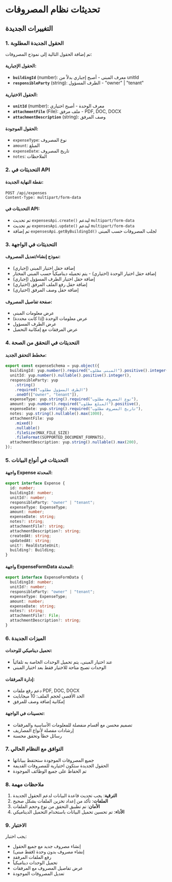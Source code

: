 # تحديثات نظام المصروفات

## التغييرات الجديدة

### 1. الحقول الجديدة المطلوبة

تم إضافة الحقول التالية إلى نموذج المصروفات:

#### الحقول الإجبارية:

- **`buildingId`** (number): معرف المبنى - أصبح إجباري بدلاً من unitId
- **`responsibleParty`** (string): الطرف المسؤول - "owner" | "tenant"

#### الحقول الاختيارية:

- **`unitId`** (number): معرف الوحدة - أصبح اختياري
- **`attachmentFile`** (File): ملف مرفق - PDF, DOC, DOCX
- **`attachmentDescription`** (string): وصف المرفق

#### الحقول الموجودة:

- `expenseType`: نوع المصروف
- `amount`: المبلغ
- `expenseDate`: تاريخ المصروف
- `notes`: الملاحظات

### 2. التحديثات في API

#### نقطة النهاية الجديدة:

```
POST /api/expenses
Content-Type: multipart/form-data
```

#### التحديثات في API:

- تم تحديث `expensesApi.create()` ليدعم `multipart/form-data`
- تم تحديث `expensesApi.update()` ليدعم `multipart/form-data`
- تم إضافة `expensesApi.getByBuildingId()` لجلب المصروفات حسب المبنى

### 3. التحديثات في الواجهة

#### نموذج إنشاء/تعديل المصروف:

- إضافة حقل اختيار المبنى (إجباري)
- إضافة حقل اختيار الوحدة (اختياري) - يتم تحميله ديناميكياً حسب المبنى المختار
- إضافة حقل اختيار الطرف المسؤول (إجباري)
- إضافة حقل رفع الملف المرفق (اختياري)
- إضافة حقل وصف المرفق (اختياري)

#### صفحة تفاصيل المصروف:

- عرض معلومات المبنى
- عرض معلومات الوحدة (إذا كانت محددة)
- عرض الطرف المسؤول
- عرض المرفقات مع إمكانية التحميل

### 4. التحديثات في التحقق من الصحة

#### مخطط التحقق الجديد:

```typescript
export const expenseSchema = yup.object({
  buildingId: yup.number().required("المبنى مطلوب").positive().integer(),
  unitId: yup.number().nullable().positive().integer(),
  responsibleParty: yup
    .string()
    .required("الطرف المسؤول مطلوب")
    .oneOf(["owner", "tenant"]),
  expenseType: yup.string().required("نوع المصروف مطلوب"),
  amount: yup.number().required("المبلغ مطلوب").positive(),
  expenseDate: yup.string().required("تاريخ المصروف مطلوب"),
  notes: yup.string().nullable().max(1000),
  attachmentFile: yup
    .mixed()
    .nullable()
    .fileSize(MAX_FILE_SIZE)
    .fileFormat(SUPPORTED_DOCUMENT_FORMATS),
  attachmentDescription: yup.string().nullable().max(200),
});
```

### 5. التحديثات في أنواع البيانات

#### واجهة Expense المحدثة:

```typescript
export interface Expense {
  id: number;
  buildingId: number;
  unitId?: number;
  responsibleParty: "owner" | "tenant";
  expenseType: ExpenseType;
  amount: number;
  expenseDate: string;
  notes?: string;
  attachmentFile?: string;
  attachmentDescription?: string;
  createdAt: string;
  updatedAt: string;
  unit?: RealEstateUnit;
  building?: Building;
}
```

#### واجهة ExpenseFormData المحدثة:

```typescript
export interface ExpenseFormData {
  buildingId: number;
  unitId?: number;
  responsibleParty: "owner" | "tenant";
  expenseType: ExpenseType;
  amount: number;
  expenseDate: string;
  notes?: string;
  attachmentFile?: File;
  attachmentDescription?: string;
}
```

### 6. الميزات الجديدة

#### تحميل ديناميكي للوحدات:

- عند اختيار المبنى، يتم تحميل الوحدات الخاصة به تلقائياً
- الوحدات تصبح متاحة للاختيار فقط بعد اختيار المبنى

#### إدارة المرفقات:

- دعم رفع ملفات PDF, DOC, DOCX
- الحد الأقصى لحجم الملف: 10 ميجابايت
- إمكانية إضافة وصف للمرفق

#### تحسينات في الواجهة:

- تصميم محسن مع أقسام منفصلة للمعلومات الأساسية والمرفقات
- إرشادات مفصلة لأنواع المصاريف
- رسائل خطأ وتحقق محسنة

### 7. التوافق مع النظام الحالي

- جميع المصروفات الموجودة ستحتفظ ببياناتها
- الحقول الجديدة ستكون اختيارية للمصروفات القديمة
- تم الحفاظ على جميع الوظائف الموجودة

### 8. ملاحظات مهمة

1. **الترقية**: يجب تحديث قاعدة البيانات لدعم الحقول الجديدة
2. **الملفات**: تأكد من إعداد تخزين الملفات بشكل صحيح
3. **الأمان**: تم تطبيق التحقق من نوع وحجم الملفات
4. **الأداء**: تم تحسين تحميل البيانات باستخدام التحميل الديناميكي

### 9. الاختبار

يجب اختبار:

- إنشاء مصروف جديد مع جميع الحقول
- إنشاء مصروف بدون وحدة (فقط مبنى)
- رفع الملفات المرفقة
- تحميل الوحدات ديناميكياً
- عرض تفاصيل المصروف مع المرفقات
- تعديل المصروفات الموجودة
